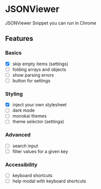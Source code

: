 # JSONViewer

JSONViewer Snippet you can run in Chrome

## Features

### Basics
- [x] skip empty items (settings)
- [ ] folding arrays and objects
- [ ] show parsing errors
- [ ] button for settings

### Styling
- [x] inject your own stylesheet
- [ ] dark mode
- [ ] monokai themes
- [ ] theme selector (settings)

### Advanced
- [ ] search input
- [ ] filter values for a given key

### Accessibility
- [ ] keyboard shortcuts
- [ ] help modal with keyboard shortcuts
